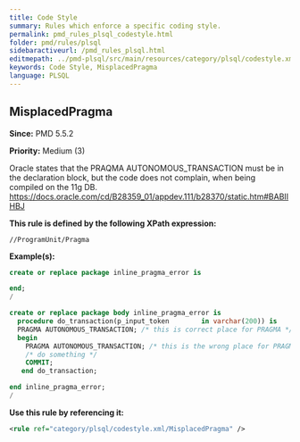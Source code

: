 ```yaml
---
title: Code Style
summary: Rules which enforce a specific coding style.
permalink: pmd_rules_plsql_codestyle.html
folder: pmd/rules/plsql
sidebaractiveurl: /pmd_rules_plsql.html
editmepath: ../pmd-plsql/src/main/resources/category/plsql/codestyle.xml
keywords: Code Style, MisplacedPragma
language: PLSQL
---
```

## MisplacedPragma

**Since:** PMD 5.5.2

**Priority:** Medium (3)

Oracle states that the PRAQMA AUTONOMOUS_TRANSACTION must be in the declaration block,
but the code does not complain, when being compiled on the 11g DB.
https://docs.oracle.com/cd/B28359_01/appdev.111/b28370/static.htm#BABIIHBJ

**This rule is defined by the following XPath expression:**
```
//ProgramUnit/Pragma
```

**Example(s):**

``` sql
create or replace package inline_pragma_error is

end;
/

create or replace package body inline_pragma_error is
  procedure do_transaction(p_input_token        in varchar(200)) is
  PRAGMA AUTONOMOUS_TRANSACTION; /* this is correct place for PRAGMA */
  begin
    PRAGMA AUTONOMOUS_TRANSACTION; /* this is the wrong place for PRAGMA -> violation */
    /* do something */
    COMMIT;
   end do_transaction;

end inline_pragma_error;
/
```

**Use this rule by referencing it:**
``` xml
<rule ref="category/plsql/codestyle.xml/MisplacedPragma" />
```

